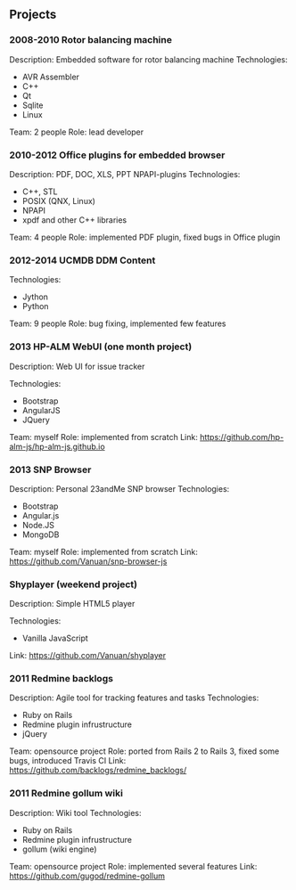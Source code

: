 ## Projects

### 2008-2010 Rotor balancing machine

Description: Embedded software for rotor balancing machine
Technologies:

* AVR Assembler
* C++
* Qt
* Sqlite
* Linux

Team: 2 people
Role: lead developer

### 2010-2012 Office plugins for embedded browser

Description: PDF, DOC, XLS, PPT NPAPI-plugins
Technologies:

* C++, STL
* POSIX (QNX, Linux)
* NPAPI
* xpdf and other C++ libraries

Team: 4 people
Role: implemented PDF plugin, fixed bugs in Office plugin

### 2012-2014 UCMDB DDM Content

Technologies:

* Jython
* Python

Team: 9 people
Role: bug fixing, implemented few features

### 2013 HP-ALM WebUI (one month project)

Description: Web UI for issue tracker

Technologies:

* Bootstrap
* AngularJS
* JQuery

Team: myself
Role: implemented from scratch
Link: https://github.com/hp-alm-js/hp-alm-js.github.io

### 2013 SNP Browser

Description: Personal 23andMe SNP browser
Technologies:

* Bootstrap
* Angular.js
* Node.JS
* MongoDB

Team: myself
Role: implemented from scratch
Link: https://github.com/Vanuan/snp-browser-js

### Shyplayer (weekend project)

Description: Simple HTML5 player

Technologies:

* Vanilla JavaScript

Link: https://github.com/Vanuan/shyplayer

### 2011 Redmine backlogs

Description: Agile tool for tracking features and tasks
Technologies:

* Ruby on Rails
* Redmine plugin infrustructure
* jQuery

Team: opensource project
Role: ported from Rails 2 to Rails 3, fixed some bugs, introduced Travis CI
Link: https://github.com/backlogs/redmine_backlogs/

### 2011 Redmine gollum wiki

Description: Wiki tool
Technologies:

* Ruby on Rails
* Redmine plugin infrustructure
* gollum (wiki engine)

Team: opensource project
Role: implemented several features
Link: https://github.com/gugod/redmine-gollum

